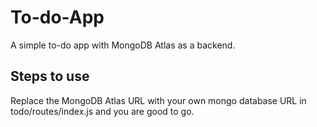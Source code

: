 # To-do-App
A simple to-do app with MongoDB Atlas as a backend.

## Steps to use
Replace the MongoDB Atlas URL with your own mongo database URL in todo/routes/index.js and you are good to go. 
